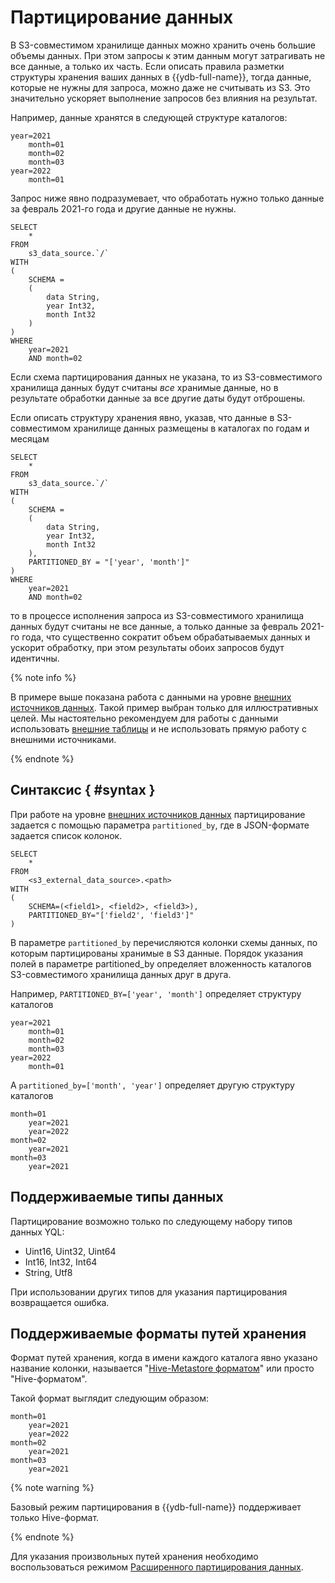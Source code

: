 # Партицирование данных

В S3-совместимом хранилище данных можно хранить очень большие объемы данных. При этом запросы к этим данным могут затрагивать не все данные, а только их часть. Если описать правила разметки структуры хранения ваших данных в {{ydb-full-name}}, тогда данные, которые не нужны для запроса, можно даже не считывать из S3. Это значительно ускоряет выполнение запросов без влияния на результат.

Например, данные хранятся в следующей структуре каталогов:

```text
year=2021
    month=01
    month=02
    month=03
year=2022
    month=01
```

Запрос ниже явно подразумевает, что обработать нужно только данные за февраль 2021-го года и другие данные не нужны.

```yql
SELECT
    *
FROM
    s3_data_source.`/`
WITH
(
    SCHEMA =
    (
        data String,
        year Int32,
        month Int32
    )
)
WHERE
    year=2021
    AND month=02
```

Если схема партицирования данных не указана, то из S3-совместимого хранилища данных будут считаны *все* хранимые данные, но в результате обработки данные за все другие даты будут отброшены.

Если описать структуру хранения явно, указав, что данные в S3-совместимом хранилище данных размещены в каталогах по годам и месяцам

```yql
SELECT
    *
FROM
    s3_data_source.`/`
WITH
(
    SCHEMA =
    (
        data String,
        year Int32,
        month Int32
    ),
    PARTITIONED_BY = "['year', 'month']"
)
WHERE
    year=2021
    AND month=02
```

то в процессе исполнения запроса из S3-совместимого хранилища данных будут считаны не все данные, а только данные за февраль 2021-го года, что существенно сократит объем обрабатываемых данных и ускорит обработку, при этом результаты обоих запросов будут идентичны.

{% note info %}

В примере выше показана работа с данными на уровне [внешних источников данных](../../datamodel/external_data_source.md). Такой пример выбран только для иллюстративных целей. Мы настоятельно рекомендуем для работы с данными использовать [внешние таблицы](../../datamodel/external_table.md) и не использовать прямую работу с внешними источниками.

{% endnote %}

## Синтаксис { #syntax }

При работе на уровне [внешних источников данных](../../datamodel/external_data_source.md) партицирование задается с помощью параметра `partitioned_by`, где в JSON-формате задается список колонок.

```yql
SELECT
    *
FROM
    <s3_external_data_source>.<path>
WITH
(
    SCHEMA=(<field1>, <field2>, <field3>),
    PARTITIONED_BY="['field2', 'field3']"
)
```

В параметре `partitioned_by` перечисляются колонки схемы данных, по которым партицированы хранимые в S3 данные. Порядок указания полей в параметре partitioned_by определяет вложенность каталогов S3-совместимого хранилища данных друг в друга.

Например, `PARTITIONED_BY=['year', 'month']` определяет структуру каталогов

```text
year=2021
    month=01
    month=02
    month=03
year=2022
    month=01
```

А `partitioned_by=['month', 'year']` определяет другую структуру каталогов

```text
month=01
    year=2021
    year=2022
month=02
    year=2021
month=03
    year=2021
```

## Поддерживаемые типы данных

Партицирование возможно только по следующему набору типов данных YQL:

- Uint16, Uint32, Uint64
- Int16, Int32, Int64
- String, Utf8

При использовании других типов для указания партицирования возвращается ошибка.

## Поддерживаемые форматы путей хранения

Формат путей хранения, когда в имени каждого каталога явно указано название колонки, называется "[Hive-Metastore форматом](https://en.wikipedia.org/wiki/Apache_Hive)" или просто "Hive-форматом".

Такой формат выглядит следующим образом:

```text
month=01
    year=2021
    year=2022
month=02
    year=2021
month=03
    year=2021
```

{% note warning %}

Базовый режим партицирования в {{ydb-full-name}} поддерживает только Hive-формат.

{% endnote %}

Для указания произвольных путей хранения необходимо воспользоваться режимом [Расширенного партицирования данных](partition_projection.md).
